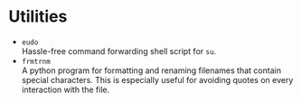 # Utilities
* `eudo`\
  Hassle-free command forwarding shell script for `su`.
* `frmtrnm`\
  A python program for formatting and renaming filenames that contain special characters.
  This is especially useful for avoiding quotes on every interaction with the file.
